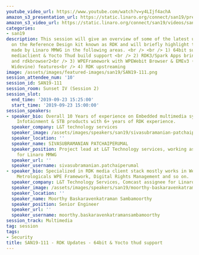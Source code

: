 ```yaml
---
youtube_video_url: https://www.youtube.com/watch?v=y4LIjf4achA
amazon_s3_presentation_url: https://static.linaro.org/connect/san19/presentations/san19-111.pdf
amazon_s3_video_url: https://static.linaro.org/connect/san19/videos/san19-111.mp4
categories:
- san19
description: This session will give an overview of some of the latest updates happening
  on the Reference Design kit known as RDK and will briefly highlight the contributions
  made by Linaro MMWG in the following areas. <br /> <br /> 1) 64bit support for RDKV
  mediaclient & Yocto Thud build support <br /> 2) RDK3/Spark Apps bringup like rdkmediaplayer
  and rdkbrowser2<br /> 3) WPEFramework with WPEWebit Browser & EMEv3 (Playready &
  Widevine) features<br /> 4) RDK upstreaming
image: /assets/images/featured-images/san19/SAN19-111.png
session_attendee_num: '10'
session_id: SAN19-111
session_room: Sunset IV (Session 2)
session_slot:
  end_time: '2019-09-23 15:25:00'
  start_time: '2019-09-23 15:00:00'
session_speakers:
- speaker_bio: Overall 10 Years of experience on Embedded multimedia systems like
    Infotainment & STB products with 6+ years of RDK experience.
  speaker_company: L&T technology services
  speaker_image: /assets/images/speakers/san19/sivasubramanian-patchaiperumal.jpg
  speaker_location: ''
  speaker_name: SIVASUBRAMANIAN PATCHAIPERUMAL
  speaker_position: Project lead at L&T Technology services, working as Comcast assignee
    for Linaro MMWG
  speaker_url: ''
  speaker_username: sivasubramanian.patchaiperumal
- speaker_bio: Specialized in RDK media client stack mostly works in Westeros Compositor,
    Metrologicals WPE Framework, Digital Rights Management and so on.
  speaker_company: L&T Technology Services, Comcast assignee for Linaro
  speaker_image: /assets/images/speakers/san19/moorthy-baskaravenkatraman-sambamoorthy.jpg
  speaker_location: ''
  speaker_name: Moorthy Baskaravenkatraman Sambamoorthy
  speaker_position: Senior Engineer
  speaker_url: ''
  speaker_username: moorthy.baskaravenkatramansambamoorthy
session_track: Multimedia
tag: session
tags:
- Security
title: SAN19-111 - RDK Updates - 64bit & Yocto thud support
---
```

